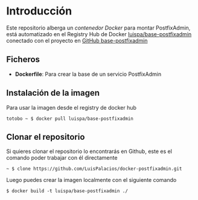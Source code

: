 # Introducción

Este repositorio alberga un *contenedor Docker* para montar PostfixAdmin, está automatizado en el Registry Hub de Docker [luispa/base-postfixadmin](https://registry.hub.docker.com/u/luispa/base-postfixadmin/) conectado con el proyecto en [GitHub base-postfixadmin](https://github.com/LuisPalacios/base-postfixadmin)


## Ficheros

* **Dockerfile**: Para crear la base de un servicio PostfixAdmin

## Instalación de la imagen

Para usar la imagen desde el registry de docker hub

    totobo ~ $ docker pull luispa/base-postfixadmin


## Clonar el repositorio

Si quieres clonar el repositorio lo encontrarás en Github, este es el comando poder trabajar con él directamente

    ~ $ clone https://github.com/LuisPalacios/docker-postfixadmin.git

Luego puedes crear la imagen localmente con el siguiente comando

    $ docker build -t luispa/base-postfixadmin ./
